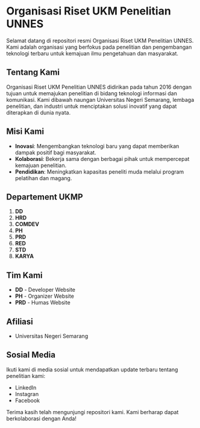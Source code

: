 # Organisasi Riset UKM Penelitian UNNES

Selamat datang di repositori resmi Organisasi Riset UKM Penelitian UNNES. Kami adalah organisasi yang berfokus pada penelitian dan pengembangan teknologi terbaru untuk kemajuan ilmu pengetahuan dan masyarakat.

## Tentang Kami

Organisasi Riset UKM Penelitian UNNES didirikan pada tahun 2016 dengan tujuan untuk memajukan penelitian di bidang teknologi informasi dan komunikasi. Kami dibawah naungan Universitas Negeri Semarang, lembaga penelitian, dan industri untuk menciptakan solusi inovatif yang dapat diterapkan di dunia nyata.

## Misi Kami

- **Inovasi**: Mengembangkan teknologi baru yang dapat memberikan dampak positif bagi masyarakat.
- **Kolaborasi**: Bekerja sama dengan berbagai pihak untuk mempercepat kemajuan penelitian.
- **Pendidikan**: Meningkatkan kapasitas peneliti muda melalui program pelatihan dan magang.

## Departement UKMP

1. **DD**
2. **HRD**
3. **COMDEV**
4. **PH**
5. **PRD**
6. **RED**
7. **STD**
8. **KARYA**

## Tim Kami

- **DD** - Developer Website
- **PH** - Organizer Website
- **PRD** - Humas Website

## Afiliasi
- Universitas Negeri Semarang

## Sosial Media

Ikuti kami di media sosial untuk mendapatkan update terbaru tentang penelitian kami:

- LinkedIn
- Instagran
- Facebook

Terima kasih telah mengunjungi repositori kami. Kami berharap dapat berkolaborasi dengan Anda!
